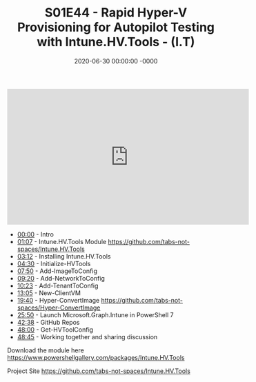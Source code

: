 ﻿---
layout: post
title: "S01E44 - Rapid Hyper-V Provisioning for Autopilot Testing with Intune.HV.Tools - (I.T)"
date: 2020-06-30 00:00:00 -0000
categories:
---

<iframe loading="lazy" width="560" height="315" src="https://www.youtube.com/embed/cBSeBb0CIRs" title="YouTube video player" frameborder="0" allow="accelerometer; autoplay; clipboard-write; encrypted-media; gyroscope; picture-in-picture" allowfullscreen></iframe>

* [00:00](https://www.youtube.com/watch?v=cBSeBb0CIRs&t=0s) - Intro
* [01:07](https://www.youtube.com/watch?v=cBSeBb0CIRs&t=67s) - Intune.HV.Tools Module
https://github.com/tabs-not-spaces/Intune.HV.Tools
* [03:12](https://www.youtube.com/watch?v=cBSeBb0CIRs&t=192s) - Installing Intune.HV.Tools
* [04:30](https://www.youtube.com/watch?v=cBSeBb0CIRs&t=270s) - Initialize-HVTools
* [07:50](https://www.youtube.com/watch?v=cBSeBb0CIRs&t=470s) - Add-ImageToConfig
* [09:20](https://www.youtube.com/watch?v=cBSeBb0CIRs&t=560s) - Add-NetworkToConfig
* [10:23](https://www.youtube.com/watch?v=cBSeBb0CIRs&t=623s) - Add-TenantToConfig
* [13:05](https://www.youtube.com/watch?v=cBSeBb0CIRs&t=785s) - New-ClientVM
* [19:40](https://www.youtube.com/watch?v=cBSeBb0CIRs&t=1180s) - Hyper-ConvertImage
https://github.com/tabs-not-spaces/Hyper-ConvertImage
* [25:50](https://www.youtube.com/watch?v=cBSeBb0CIRs&t=1550s) - Launch Microsoft.Graph.Intune in PowerShell 7
* [42:38](https://www.youtube.com/watch?v=cBSeBb0CIRs&t=2558s) - GitHub Repos
* [48:00](https://www.youtube.com/watch?v=cBSeBb0CIRs&t=2880s) - Get-HVToolConfig
* [48:45](https://www.youtube.com/watch?v=cBSeBb0CIRs&t=2925s) - Working together and sharing discussion

Download the module here
https://www.powershellgallery.com/packages/Intune.HV.Tools

Project Site
https://github.com/tabs-not-spaces/Intune.HV.Tools

